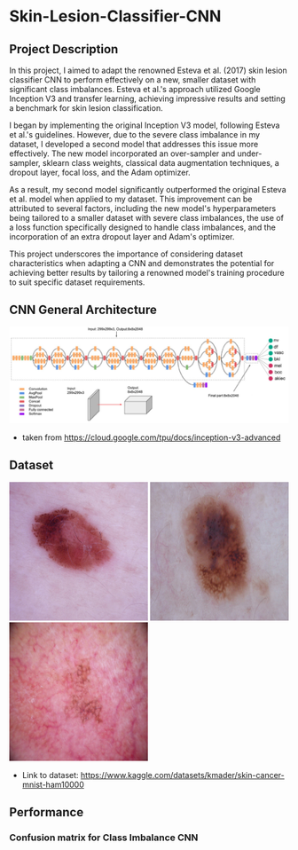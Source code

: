 # Skin-Lesion-Classifier-CNN

## Project Description
In this project, I aimed to adapt the renowned Esteva et al. (2017) skin lesion classifier CNN to perform effectively on a new, smaller dataset with significant class imbalances. Esteva et al.'s approach utilized Google Inception V3 and transfer learning, achieving impressive results and setting a benchmark for skin lesion classification.

I began by implementing the original Inception V3 model, following Esteva et al.'s guidelines. However, due to the severe class imbalance in my dataset, I developed a second model that addresses this issue more effectively. The new model incorporated an over-sampler and under-sampler, sklearn class weights, classical data augmentation techniques, a dropout layer, focal loss, and the Adam optimizer.

As a result, my second model significantly outperformed the original Esteva et al. model when applied to my dataset. This improvement can be attributed to several factors, including the new model's hyperparameters being tailored to a smaller dataset with severe class imbalances, the use of a loss function specifically designed to handle class imbalances, and the incorporation of an extra dropout layer and Adam's optimizer.

This project underscores the importance of considering dataset characteristics when adapting a CNN and demonstrates the potential for achieving better results by tailoring a renowned model's training procedure to suit specific dataset requirements.

## CNN General Architecture 

![CNN](https://github.com/wilgagne/Skin-Lesion-Classifier-CNN/blob/22241ba2a86b767bd506511038cd855453218d90/images/Screen%20Shot%202023-05-02%20at%207.57.44%20PM.png)
* taken from https://cloud.google.com/tpu/docs/inception-v3-advanced

## Dataset
<img src="https://github.com/wilgagne/Skin-Lesion-Classifier-CNN/blob/96a18d01da90480d49f45cee9ef98ecf9fe94491/images/ISIC_0036049%20copy.jpg" width="250" height="250"/> <img src="https://github.com/wilgagne/Skin-Lesion-Classifier-CNN/blob/12b4825f7a8f1226751c5f6122b191693679dee6/images/ISIC_0036053%20copy.jpg" width="250" height="250"/> <img src="https://github.com/wilgagne/Skin-Lesion-Classifier-CNN/blob/12b4825f7a8f1226751c5f6122b191693679dee6/images/ISIC_0036062%20copy.jpg" width="250" height="250"/>
* Link to dataset: https://www.kaggle.com/datasets/kmader/skin-cancer-mnist-ham10000

## Performance
### Confusion matrix for Class Imbalance CNN
